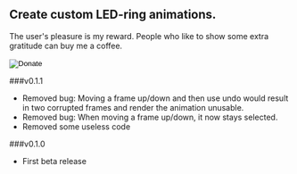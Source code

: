 ## Create custom LED-ring animations.

The user's pleasure is my reward. People who like to show some extra gratitude can buy me a coffee.
<form action="https://www.paypal.com/cgi-bin/webscr" method="post" target="_top">
<input type="hidden" name="cmd" value="_s-xclick" />
<input type="hidden" name="hosted_button_id" value="9NM9BG9QYMMUG" />
<input type="image" src="https://www.paypal.com/en_US/i/btn/btn_donateCC_LG.gif" border="0" name="submit" title="PayPal - The safer, easier way to pay online!" alt="Donate" />
<img alt="" border="0" src="https://www.paypal.com/en_US/i/scr/pixel.gif" width="1" height="1" />
</form>


###v0.1.1
* Removed bug: Moving a frame up/down and then use undo would result in two corrupted frames and render the animation unusable.
* Removed bug: When moving a frame up/down, it now stays selected.
* Removed some useless code

###v0.1.0
* First beta release
